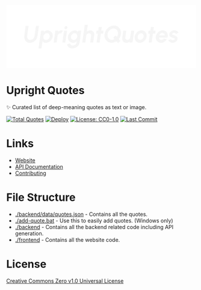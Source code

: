 <p align="center">
    <img src="./media/banner.png">
</p>

# Upright Quotes

✨ Curated list of deep-meaning quotes as text or image.

[![Total Quotes](https://img.shields.io/endpoint?url=https://zyrouge.github.io/upright-quotes/api/badges/count.json&style=flat)](./backend/data/quotes.json)
[![Deploy](https://github.com/zyrouge/upright-quotes/actions/workflows/deploy.yml/badge.svg?branch=main&event=workflow_dispatch)](https://github.com/zyrouge/upright-quotes/actions/workflows/deploy.yml)
[![License: CC0-1.0](https://img.shields.io/github/license/zyrouge/upright-quotes)](./license)
[![Last Commit](https://img.shields.io/github/last-commit/zyrouge/upright-quotes)](https://github.com/zyrouge/upright-quotes/commits/main)

# Links

-   [Website](https://zyrouge.github.io/upright-quotes)
-   [API Documentation](https://github.com/zyrouge/upright-quotes/wiki/API-Documentation)
-   [Contributing](https://github.com/zyrouge/upright-quotes/wiki/Contributing)

# File Structure

- [./backend/data/quotes.json](./backend/data/quotes.json) - Contains all the quotes.
- [./add-quote.bat](./add-quote.bat) - Use this to easily add quotes. (Windows only)
- [./backend](./backend) - Contains all the backend related code including API generation.
- [./frontend](./frontend) - Contains all the website code.

# License

[Creative Commons Zero v1.0 Universal License](./LICENSE)
